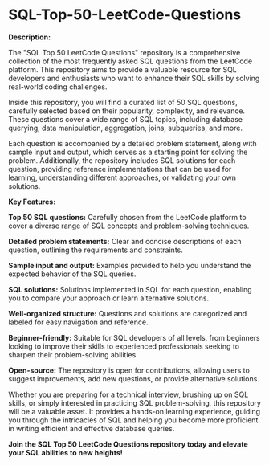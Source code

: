# SQL-Top-50-LeetCode-Questions

**Description:**

The "SQL Top 50 LeetCode Questions" repository is a comprehensive collection of the most frequently asked SQL questions from the LeetCode platform. This repository aims to provide a valuable resource for SQL developers and enthusiasts who want to enhance their SQL skills by solving real-world coding challenges.

Inside this repository, you will find a curated list of 50 SQL questions, carefully selected based on their popularity, complexity, and relevance. These questions cover a wide range of SQL topics, including database querying, data manipulation, aggregation, joins, subqueries, and more.

Each question is accompanied by a detailed problem statement, along with sample input and output, which serves as a starting point for solving the problem. Additionally, the repository includes SQL solutions for each question, providing reference implementations that can be used for learning, understanding different approaches, or validating your own solutions.

**Key Features:**

**Top 50 SQL questions:** Carefully chosen from the LeetCode platform to cover a diverse range of SQL concepts and problem-solving techniques.

**Detailed problem statements:** Clear and concise descriptions of each question, outlining the requirements and constraints.

**Sample input and output:** Examples provided to help you understand the expected behavior of the SQL queries.

**SQL solutions:** Solutions implemented in SQL for each question, enabling you to compare your approach or learn alternative solutions.

**Well-organized structure:** Questions and solutions are categorized and labeled for easy navigation and reference.

**Beginner-friendly:** Suitable for SQL developers of all levels, from beginners looking to improve their skills to experienced professionals seeking to sharpen their problem-solving abilities.

**Open-source:** The repository is open for contributions, allowing users to suggest improvements, add new questions, or provide alternative solutions.

Whether you are preparing for a technical interview, brushing up on SQL skills, or simply interested in practicing SQL problem-solving, this repository will be a valuable asset. It provides a hands-on learning experience, guiding you through the intricacies of SQL and helping you become more proficient in writing efficient and effective database queries.

****Join the SQL Top 50 LeetCode Questions repository today and elevate your SQL abilities to new heights!****
